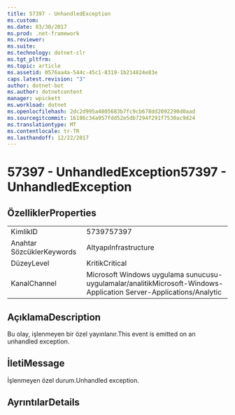 ```yaml
---
title: 57397 - UnhandledException
ms.custom: 
ms.date: 03/30/2017
ms.prod: .net-framework
ms.reviewer: 
ms.suite: 
ms.technology: dotnet-clr
ms.tgt_pltfrm: 
ms.topic: article
ms.assetid: 0576aa4a-544c-45c1-8319-1b214824e83e
caps.latest.revision: "3"
author: dotnet-bot
ms.author: dotnetcontent
manager: wpickett
ms.workload: dotnet
ms.openlocfilehash: 2dc2d995a4805683b7fc9cb678dd2092290d0aad
ms.sourcegitcommit: 16186c34a957fdd52e5db7294f291f7530ac9d24
ms.translationtype: MT
ms.contentlocale: tr-TR
ms.lasthandoff: 12/22/2017
---
```

# <a name="57397---unhandledexception"></a><span data-ttu-id="46a76-102">57397 - UnhandledException</span><span class="sxs-lookup"><span data-stu-id="46a76-102">57397 - UnhandledException</span></span>
## <a name="properties"></a><span data-ttu-id="46a76-103">Özellikler</span><span class="sxs-lookup"><span data-stu-id="46a76-103">Properties</span></span>  
  
|||  
|-|-|  
|<span data-ttu-id="46a76-104">Kimlik</span><span class="sxs-lookup"><span data-stu-id="46a76-104">ID</span></span>|<span data-ttu-id="46a76-105">57397</span><span class="sxs-lookup"><span data-stu-id="46a76-105">57397</span></span>|  
|<span data-ttu-id="46a76-106">Anahtar Sözcükler</span><span class="sxs-lookup"><span data-stu-id="46a76-106">Keywords</span></span>|<span data-ttu-id="46a76-107">Altyapı</span><span class="sxs-lookup"><span data-stu-id="46a76-107">Infrastructure</span></span>|  
|<span data-ttu-id="46a76-108">Düzey</span><span class="sxs-lookup"><span data-stu-id="46a76-108">Level</span></span>|<span data-ttu-id="46a76-109">Kritik</span><span class="sxs-lookup"><span data-stu-id="46a76-109">Critical</span></span>|  
|<span data-ttu-id="46a76-110">Kanal</span><span class="sxs-lookup"><span data-stu-id="46a76-110">Channel</span></span>|<span data-ttu-id="46a76-111">Microsoft Windows uygulama sunucusu-uygulamalar/analitik</span><span class="sxs-lookup"><span data-stu-id="46a76-111">Microsoft-Windows-Application Server-Applications/Analytic</span></span>|  
  
## <a name="description"></a><span data-ttu-id="46a76-112">Açıklama</span><span class="sxs-lookup"><span data-stu-id="46a76-112">Description</span></span>  
 <span data-ttu-id="46a76-113">Bu olay, işlenmeyen bir özel yayınlanır.</span><span class="sxs-lookup"><span data-stu-id="46a76-113">This event is emitted on an unhandled exception.</span></span>  
  
## <a name="message"></a><span data-ttu-id="46a76-114">İleti</span><span class="sxs-lookup"><span data-stu-id="46a76-114">Message</span></span>  
 <span data-ttu-id="46a76-115">İşlenmeyen özel durum.</span><span class="sxs-lookup"><span data-stu-id="46a76-115">Unhandled exception.</span></span>  
  
## <a name="details"></a><span data-ttu-id="46a76-116">Ayrıntılar</span><span class="sxs-lookup"><span data-stu-id="46a76-116">Details</span></span>
